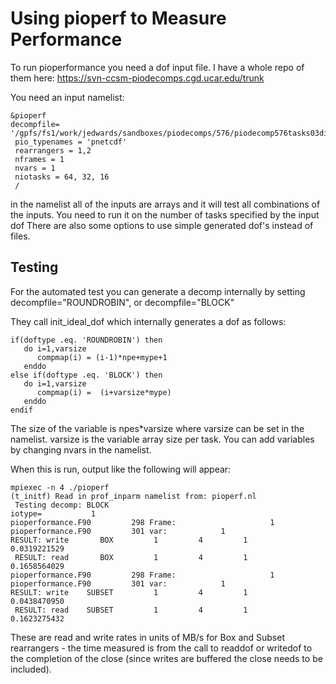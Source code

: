 # Using pioperf to Measure Performance

To run pioperformance you need a dof input file. I have a whole repo
of them here:
<https://svn-ccsm-piodecomps.cgd.ucar.edu/trunk>

You need an input namelist:

    &pioperf
    decompfile=   '/gpfs/fs1/work/jedwards/sandboxes/piodecomps/576/piodecomp576tasks03dims01.dat',
     pio_typenames = 'pnetcdf'
     rearrangers = 1,2
     nframes = 1
     nvars = 1
     niotasks = 64, 32, 16
     /

in the namelist all of the inputs are arrays and it will test all
combinations of the inputs.  You need to run it on the number of tasks
specified by the input dof There are also some options to use simple
generated dof's instead of files.

## Testing

For the automated test you can generate a decomp internally by setting
decompfile="ROUNDROBIN", or decompfile="BLOCK"

They call init_ideal_dof which internally generates a dof as follows:

    if(doftype .eq. 'ROUNDROBIN') then                                          
       do i=1,varsize                                                           
          compmap(i) = (i-1)*npe+mype+1                                         
       enddo                                                                    
    else if(doftype .eq. 'BLOCK') then                                          
       do i=1,varsize                                                           
          compmap(i) =  (i+varsize*mype)                                        
       enddo                                                                    
    endif
    
The size of the variable is npes*varsize where varsize can be set in
the namelist. varsize is the variable array size per task. You can add
variables by changing nvars in the namelist.

When this is run, output like the following will appear:

    mpiexec -n 4 ./pioperf
    (t_initf) Read in prof_inparm namelist from: pioperf.nl
     Testing decomp: BLOCK
    iotype=           1
    pioperformance.F90         298 Frame:                     1
    pioperformance.F90         301 var:            1
    RESULT: write       BOX         1         4         1        0.0319221529
     RESULT: read       BOX         1         4         1        0.1658564029
    pioperformance.F90         298 Frame:                     1
    pioperformance.F90         301 var:            1
    RESULT: write    SUBSET         1         4         1        0.0438470950
     RESULT: read    SUBSET         1         4         1        0.1623275432

These are read and write rates in units of MB/s for Box and Subset
rearrangers - the time measured is from the call to readdof or
writedof to the completion of the close (since writes are buffered the
close needs to be included).